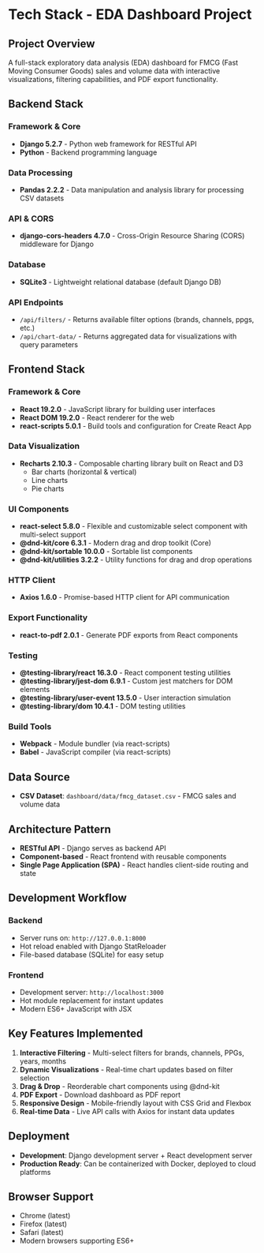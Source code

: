 # Tech Stack - EDA Dashboard Project

## Project Overview
A full-stack exploratory data analysis (EDA) dashboard for FMCG (Fast Moving Consumer Goods) sales and volume data with interactive visualizations, filtering capabilities, and PDF export functionality.

## Backend Stack

### Framework & Core
- **Django 5.2.7** - Python web framework for RESTful API
- **Python** - Backend programming language

### Data Processing
- **Pandas 2.2.2** - Data manipulation and analysis library for processing CSV datasets

### API & CORS
- **django-cors-headers 4.7.0** - Cross-Origin Resource Sharing (CORS) middleware for Django

### Database
- **SQLite3** - Lightweight relational database (default Django DB)

### API Endpoints
- `/api/filters/` - Returns available filter options (brands, channels, ppgs, etc.)
- `/api/chart-data/` - Returns aggregated data for visualizations with query parameters

## Frontend Stack

### Framework & Core
- **React 19.2.0** - JavaScript library for building user interfaces
- **React DOM 19.2.0** - React renderer for the web
- **react-scripts 5.0.1** - Build tools and configuration for Create React App

### Data Visualization
- **Recharts 2.10.3** - Composable charting library built on React and D3
  - Bar charts (horizontal & vertical)
  - Line charts
  - Pie charts

### UI Components
- **react-select 5.8.0** - Flexible and customizable select component with multi-select support
- **@dnd-kit/core 6.3.1** - Modern drag and drop toolkit (Core)
- **@dnd-kit/sortable 10.0.0** - Sortable list components
- **@dnd-kit/utilities 3.2.2** - Utility functions for drag and drop operations

### HTTP Client
- **Axios 1.6.0** - Promise-based HTTP client for API communication

### Export Functionality
- **react-to-pdf 2.0.1** - Generate PDF exports from React components

### Testing
- **@testing-library/react 16.3.0** - React component testing utilities
- **@testing-library/jest-dom 6.9.1** - Custom jest matchers for DOM elements
- **@testing-library/user-event 13.5.0** - User interaction simulation
- **@testing-library/dom 10.4.1** - DOM testing utilities

### Build Tools
- **Webpack** - Module bundler (via react-scripts)
- **Babel** - JavaScript compiler (via react-scripts)

## Data Source
- **CSV Dataset**: `dashboard/data/fmcg_dataset.csv` - FMCG sales and volume data

## Architecture Pattern
- **RESTful API** - Django serves as backend API
- **Component-based** - React frontend with reusable components
- **Single Page Application (SPA)** - React handles client-side routing and state

## Development Workflow

### Backend
- Server runs on: `http://127.0.0.1:8000`
- Hot reload enabled with Django StatReloader
- File-based database (SQLite) for easy setup

### Frontend
- Development server: `http://localhost:3000`
- Hot module replacement for instant updates
- Modern ES6+ JavaScript with JSX

## Key Features Implemented
1. **Interactive Filtering** - Multi-select filters for brands, channels, PPGs, years, months
2. **Dynamic Visualizations** - Real-time chart updates based on filter selection
3. **Drag & Drop** - Reorderable chart components using @dnd-kit
4. **PDF Export** - Download dashboard as PDF report
5. **Responsive Design** - Mobile-friendly layout with CSS Grid and Flexbox
6. **Real-time Data** - Live API calls with Axios for instant data updates

## Deployment
- **Development**: Django development server + React development server
- **Production Ready**: Can be containerized with Docker, deployed to cloud platforms

## Browser Support
- Chrome (latest)
- Firefox (latest)
- Safari (latest)
- Modern browsers supporting ES6+


